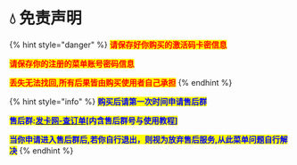 # 💧 免责声明

{% hint style="danger" %}
<mark style="color:red;">**请保存好你购买的激活码卡密信息**</mark>

<mark style="color:red;">**请保存你的注册的菜单账号密码信息**</mark>

<mark style="color:red;">**丢失无法找回,所有后果皆由购买使用者自己承担**</mark>
{% endhint %}

{% hint style="info" %}
<mark style="color:blue;">**购买后请第一次时间申请售后群**</mark>

<mark style="color:blue;">**售后群:**</mark>[<mark style="color:blue;">**发卡网-查订单**</mark>](https://ruohanfkw.shop)<mark style="color:blue;">**\[内含售后群号与使用教程]**</mark>

<mark style="color:blue;">**当你申请进入售后群后,若你自行退出，则视为放弃售后服务,从此菜单问题自行解决**</mark>
{% endhint %}
